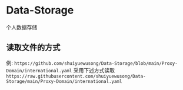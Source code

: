 # Data-Storage
个人数据存储

## 读取文件的方式
例:
`https://github.com/shuiyuewusong/Data-Storage/blob/main/Proxy-Domain/international.yaml`
采用下述方式读取
`https://raw.githubusercontent.com/shuiyuewusong/Data-Storage/main/Proxy-Domain/international.yaml`
